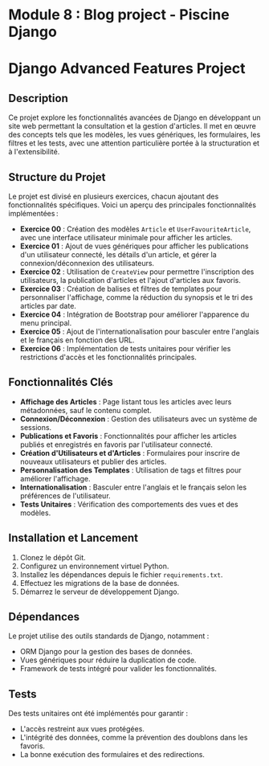 # Module 8 : Blog project - Piscine Django

# Django Advanced Features Project

## Description
Ce projet explore les fonctionnalités avancées de Django en développant un site web permettant la consultation et la gestion d'articles. Il met en œuvre des concepts tels que les modèles, les vues génériques, les formulaires, les filtres et les tests, avec une attention particulière portée à la structuration et à l'extensibilité.

## Structure du Projet
Le projet est divisé en plusieurs exercices, chacun ajoutant des fonctionnalités spécifiques. Voici un aperçu des principales fonctionnalités implémentées :

- **Exercice 00** : Création des modèles `Article` et `UserFavouriteArticle`, avec une interface utilisateur minimale pour afficher les articles.
- **Exercice 01** : Ajout de vues génériques pour afficher les publications d'un utilisateur connecté, les détails d'un article, et gérer la connexion/déconnexion des utilisateurs.
- **Exercice 02** : Utilisation de `CreateView` pour permettre l'inscription des utilisateurs, la publication d'articles et l'ajout d'articles aux favoris.
- **Exercice 03** : Création de balises et filtres de templates pour personnaliser l'affichage, comme la réduction du synopsis et le tri des articles par date.
- **Exercice 04** : Intégration de Bootstrap pour améliorer l'apparence du menu principal.
- **Exercice 05** : Ajout de l'internationalisation pour basculer entre l'anglais et le français en fonction des URL.
- **Exercice 06** : Implémentation de tests unitaires pour vérifier les restrictions d'accès et les fonctionnalités principales.

## Fonctionnalités Clés
- **Affichage des Articles** : Page listant tous les articles avec leurs métadonnées, sauf le contenu complet.
- **Connexion/Déconnexion** : Gestion des utilisateurs avec un système de sessions.
- **Publications et Favoris** : Fonctionnalités pour afficher les articles publiés et enregistrés en favoris par l'utilisateur connecté.
- **Création d'Utilisateurs et d'Articles** : Formulaires pour inscrire de nouveaux utilisateurs et publier des articles.
- **Personnalisation des Templates** : Utilisation de tags et filtres pour améliorer l'affichage.
- **Internationalisation** : Basculer entre l'anglais et le français selon les préférences de l'utilisateur.
- **Tests Unitaires** : Vérification des comportements des vues et des modèles.

## Installation et Lancement
1. Clonez le dépôt Git.
2. Configurez un environnement virtuel Python.
3. Installez les dépendances depuis le fichier `requirements.txt`.
4. Effectuez les migrations de la base de données.
5. Démarrez le serveur de développement Django.

## Dépendances
Le projet utilise des outils standards de Django, notamment :
- ORM Django pour la gestion des bases de données.
- Vues génériques pour réduire la duplication de code.
- Framework de tests intégré pour valider les fonctionnalités.

## Tests
Des tests unitaires ont été implémentés pour garantir :
- L'accès restreint aux vues protégées.
- L'intégrité des données, comme la prévention des doublons dans les favoris.
- La bonne exécution des formulaires et des redirections.
